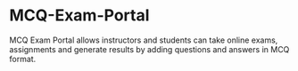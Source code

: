# MCQ-Exam-Portal
MCQ Exam Portal allows instructors and students can take online exams, assignments and generate results by adding questions and answers in MCQ format.
